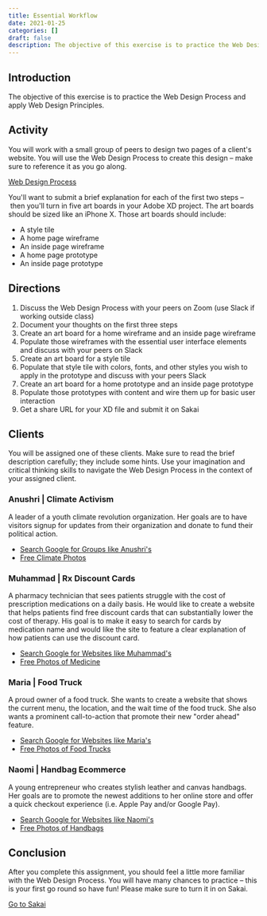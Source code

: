 ```yaml
---
title: Essential Workflow
date: 2021-01-25
categories: []
draft: false
description: The objective of this exercise is to practice the Web Design Process and apply Web Design Principles.
---
```


## Introduction

The objective of this exercise is to practice the Web Design Process and apply Web Design Principles.

## Activity

You will work with a small group of peers to design two pages of a client's website. You will use the Web Design Process to create this design – make sure to reference it as you go along.

[Web Design Process](/lecture/web-design-process/)

You'll want to submit a brief explanation for each of the first two steps – then you'll turn in five art boards in your Adobe XD project. The art boards should be sized like an iPhone X. Those art boards should include:

- A style tile
- A home page wireframe
- An inside page wireframe
- A home page prototype
- An inside page prototype

## Directions

1. Discuss the Web Design Process with your peers on Zoom (use Slack if working outside class)
2. Document your thoughts on the first three steps
3. Create an art board for a home wireframe and an inside page wireframe
4. Populate those wireframes with the essential user interface elements and discuss with your peers on Slack
5. Create an art board for a style tile
6. Populate that style tile with colors, fonts, and other styles you wish to apply in the prototype and discuss with your peers Slack
7. Create an art board for a home prototype and an inside page prototype
8. Populate those prototypes with content and wire them up for basic user interaction
9. Get a share URL for your XD file and submit it on Sakai

## Clients

You will be assigned one of these clients. Make sure to read the brief description carefully; they include some hints. Use your imagination and critical thinking skills to navigate the Web Design Process in the context of your assigned client.

### Anushri | Climate Activism

A leader of a youth climate revolution organization. Her goals are to have visitors signup for updates from their organization and donate to fund their political action.

- [Search Google for Groups like Anushri's](https://www.google.com/search?q=youth+climate+revolution+organizations)
- [Free Climate Photos](https://unsplash.com/s/photos/climate)

### Muhammad | Rx Discount Cards

A pharmacy technician that sees patients struggle with the cost of prescription medications on a daily basis. He would like to create a website that helps patients find free discount cards that can substantially lower the cost of therapy. His goal is to make it easy to search for cards by medication name and would like the site to feature a clear explanation of how patients can use the discount card.

- [Search Google for Websites like Muhammad's](https://www.google.com/search?q=stop-paying-too-much-for-your-prescriptions)
- [Free Photos of Medicine](https://unsplash.com/s/photos/medicine)

### Maria | Food Truck

A proud owner of a food truck. She wants to create a website that shows the current menu, the location, and the wait time of the food truck. She also wants a prominent call-to-action that promote their new "order ahead" feature.

- [Search Google for Websites like Maria's](https://www.google.com/search?q=food-truck-websites)
- [Free Photos of Food Trucks](https://unsplash.com/s/photos/food-truck)

### Naomi | Handbag Ecommerce

A young entrepreneur who creates stylish leather and canvas handbags. Her goals are to promote the newest additions to her online store and offer a quick checkout experience (i.e. Apple Pay and/or Google Pay).

- [Search Google for Websites like Naomi's](https://www.google.com/search?q=handbag-online-store)
- [Free Photos of Handbags](https://unsplash.com/s/photos/handbag)

## Conclusion

After you complete this assignment, you should feel a little more familiar with the Web Design Process. You will have many chances to practice – this is your first go round so have fun! Please make sure to turn it in on Sakai.

[Go to Sakai](https://sakai.unc.edu)
